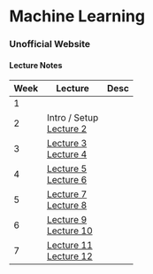 # Machine Learning
### Unofficial Website

#### Lecture Notes
| Week | Lecture | Desc| 
| ---- | -------- | ------------------|
|1| | |
|2 | Intro / Setup <br>[Lecture 2](ML-Lecture2.ipynb)||
|3|[Lecture 3](ML-Lecture3.1.ipynb) <br>[Lecture 4](ML-Lecture3.2-public.ipynb)||
|4 | [Lecture 5](ML-Lecture4.1.ipynb)<br>[Lecture 6](ML-Lecture4.2.ipynb)|
|5|[Lecture 7](ML-Lecture5.1.ipynb)<br>[Lecture 8](ML-Lecture5.2.ipynb)|
|6|[Lecture 9]()<br>[Lecture 10]()|
|7|[Lecture 11]()<br>[Lecture 12]()|

